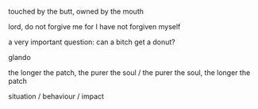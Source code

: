 touched by the butt, owned by the mouth

lord, do not forgive me for I have not forgiven myself

a very important question: can a bitch get a donut?

glando

the longer the patch, the purer the soul / the purer the soul, the longer the patch

situation / behaviour / impact

